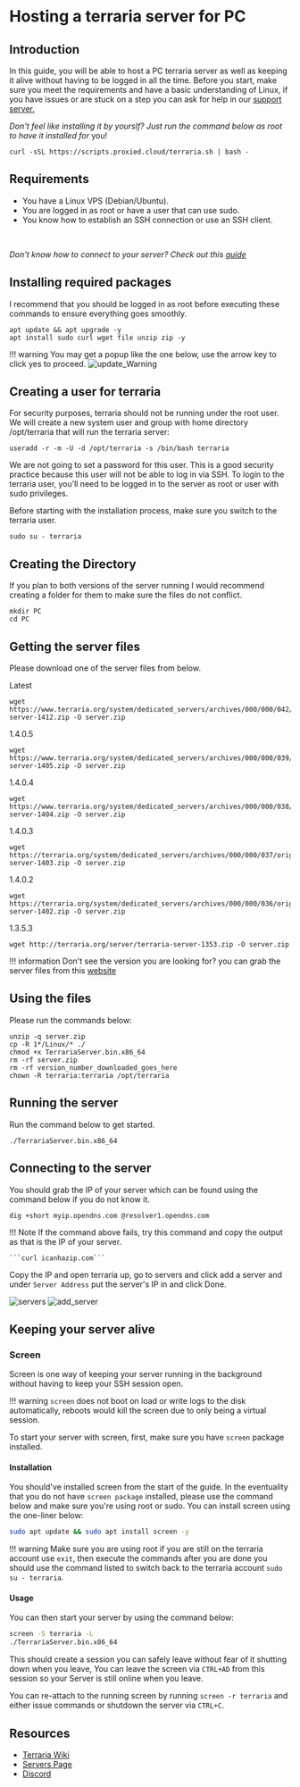# Hosting a terraria server for PC
## Introduction
In this guide, you will be able to host a PC terraria server as well as keeping it alive without having to be logged in all the time. Before you start, make sure you meet the requirements and have a basic understanding of Linux, if you have issues or are stuck on a step you can ask for help in our [support server.](https://discord.gg/jcKEyxn)

*Don't feel like installing it by yourslf? Just run the command below as root to have it installed for* you!
```
curl -sSL https://scripts.proxied.cloud/terraria.sh | bash -
```


## Requirements 
* You have a Linux VPS (Debian/Ubuntu).
* You are logged in as root or have a user that can use sudo.
* You know how to establish an SSH connection or use an SSH client.
<br/>

*Don't know how to connect to your server? Check out this [guide](../../basics/first_login.md)*

## Installing required packages
I recommend that you should be logged in as root before executing these commands to ensure everything goes smoothly.

```
apt update && apt upgrade -y 
apt install sudo curl wget file unzip zip -y
```
!!! warning 
    You may get a popup like the one below, use the arrow key to click yes to proceed.
![update_Warning](./assets/update_warning.png)
## Creating a user for terraria
For security purposes, terraria should not be running under the root user. We will create a new system user and group with home directory /opt/terraria that will run the terraria server:

```
useradd -r -m -U -d /opt/terraria -s /bin/bash terraria
```
We are not going to set a password for this user. This is a good security practice because this user will not be able to log in via SSH. To login to the terraria user, you’ll need to be logged in to the server as root or user with sudo privileges.

Before starting with the installation process, make sure you switch to the terraria user.

```
sudo su - terraria
```

## Creating the Directory 
If you plan to both versions of the server running I would recommend creating a folder for them to make sure the files do not conflict.
```
mkdir PC
cd PC
```


## Getting the server files
Please download one of the server files from below.

Latest
```
wget https://www.terraria.org/system/dedicated_servers/archives/000/000/042/original/terraria-server-1412.zip -O server.zip
```
1.4.0.5
```
wget https://www.terraria.org/system/dedicated_servers/archives/000/000/039/original/terraria-server-1405.zip -O server.zip
```
1.4.0.4
```
wget https://www.terraria.org/system/dedicated_servers/archives/000/000/038/original/terraria-server-1404.zip -O server.zip
```
1.4.0.3
```
wget https://terraria.org/system/dedicated_servers/archives/000/000/037/original/terraria-server-1403.zip -O server.zip
```
1.4.0.2
```
wget https://terraria.org/system/dedicated_servers/archives/000/000/036/original/terraria-server-1402.zip -O server.zip
```
1.3.5.3
```
wget http://terraria.org/server/terraria-server-1353.zip -O server.zip
```

!!! information
    Don't see the version you are looking for? you can grab the server files from this [website](https://terraria.gamepedia.com/Server#Downloads)

## Using the files
Please run the commands below:
```
unzip -q server.zip
cp -R 1*/Linux/* ./ 
chmod +x TerrariaServer.bin.x86_64 
rm -rf server.zip 
rm -rf version_number_downloaded_goes_here
chown -R terraria:terraria /opt/terraria

```

## Running the server
Run the command below to get started.
```
./TerrariaServer.bin.x86_64 
```
## Connecting to the server
You should grab the IP of your server which can be found using the command below if you do not know it.

```
dig +short myip.opendns.com @resolver1.opendns.com
```
!!! Note
    If the command above fails, try this command and copy the output as that is the IP of your server.

    ```curl icanhazip.com```
 Copy the IP and open terraria up, go to servers and click add a server and under `Server Address` put the server's IP in and click Done.

 ![servers](./assets/multiplayer.png)
 ![add_server](./assets/add_server.png)

## Keeping your server alive
### Screen

Screen is one way of keeping your server running in the background without having to keep your SSH session open.

!!! warning
    `screen` does not boot on load or write logs to the disk automatically, reboots would kill the screen due to only being a virtual session.

To start your server with screen, first, make sure you have `screen` package installed.

#### Installation
You should've installed screen from the start of the guide. In the eventuality that you do not have `screen package` installed, please use the command below and make sure you're using root or sudo. You can install screen using the one-liner below:
```bash
sudo apt update && sudo apt install screen -y
```
!!! warning
    Make sure you are using root if you are still on the terraria account use `exit`, then execute the commands after you are done you should use the command listed to switch back to the terraria account `sudo su - terraria`.
#### Usage
You can then start your server by using the command below:
```bash
screen -S terraria -L 
./TerrariaServer.bin.x86_64 
```
This should create a session you can safely leave without fear of it shutting down when you leave, 
You can leave the screen via `CTRL+AD` from this session so your Server is still online when you leave.

You can re-attach to the running screen by running `screen -r terraria` and either issue commands or shutdown the server via `CTRL+C`.
## Resources
* [Terraria Wiki](https://terraria.gamepedia.com/Terraria_Wiki)<br>
* [Servers Page](https://terraria.gamepedia.com/Server)<br>
* [Discord](https://discord.gg/terraria)<br>
